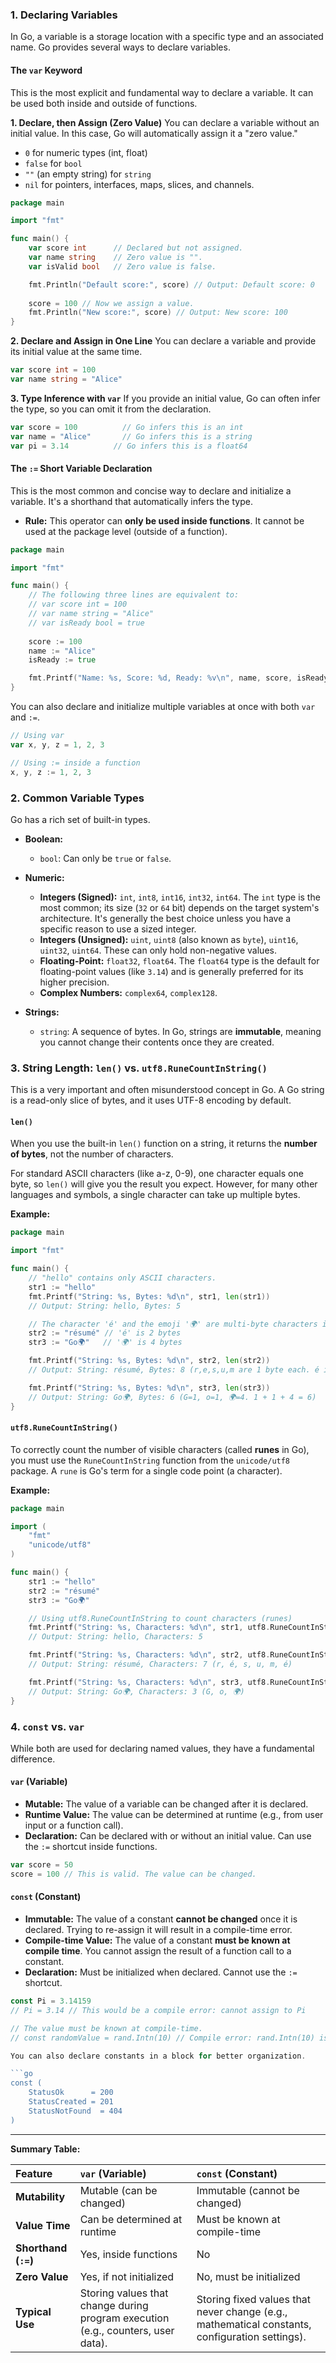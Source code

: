 ### 1. Declaring Variables

In Go, a variable is a storage location with a specific type and an associated name. Go provides several ways to declare variables.

#### The `var` Keyword

This is the most explicit and fundamental way to declare a variable. It can be used both inside and outside of functions.

**1. Declare, then Assign (Zero Value)**
You can declare a variable without an initial value. In this case, Go will automatically assign it a "zero value."

*   `0` for numeric types (int, float)
*   `false` for `bool`
*   `""` (an empty string) for `string`
*   `nil` for pointers, interfaces, maps, slices, and channels.

```go
package main

import "fmt"

func main() {
    var score int      // Declared but not assigned.
    var name string    // Zero value is "".
    var isValid bool   // Zero value is false.

    fmt.Println("Default score:", score) // Output: Default score: 0
    
    score = 100 // Now we assign a value.
    fmt.Println("New score:", score) // Output: New score: 100
}
```

**2. Declare and Assign in One Line**
You can declare a variable and provide its initial value at the same time.

```go
var score int = 100
var name string = "Alice"
```

**3. Type Inference with `var`**
If you provide an initial value, Go can often infer the type, so you can omit it from the declaration.

```go
var score = 100          // Go infers this is an int
var name = "Alice"       // Go infers this is a string
var pi = 3.14          // Go infers this is a float64
```

#### The `:=` Short Variable Declaration

This is the most common and concise way to declare and initialize a variable. It's a shorthand that automatically infers the type.

*   **Rule:** This operator can **only be used inside functions**. It cannot be used at the package level (outside of a function).

```go
package main

import "fmt"

func main() {
    // The following three lines are equivalent to:
    // var score int = 100
    // var name string = "Alice"
    // var isReady bool = true
    
    score := 100
    name := "Alice"
    isReady := true

    fmt.Printf("Name: %s, Score: %d, Ready: %v\n", name, score, isReady)
}
```

You can also declare and initialize multiple variables at once with both `var` and `:=`.

```go
// Using var
var x, y, z = 1, 2, 3

// Using := inside a function
x, y, z := 1, 2, 3
```

### 2. Common Variable Types

Go has a rich set of built-in types.

*   **Boolean:**
    *   `bool`: Can only be `true` or `false`.

*   **Numeric:**
    *   **Integers (Signed):** `int`, `int8`, `int16`, `int32`, `int64`. The `int` type is the most common; its size (`32` or `64` bit) depends on the target system's architecture. It's generally the best choice unless you have a specific reason to use a sized integer.
    *   **Integers (Unsigned):** `uint`, `uint8` (also known as `byte`), `uint16`, `uint32`, `uint64`. These can only hold non-negative values.
    *   **Floating-Point:** `float32`, `float64`. The `float64` type is the default for floating-point values (like `3.14`) and is generally preferred for its higher precision.
    *   **Complex Numbers:** `complex64`, `complex128`.

*   **Strings:**
    *   `string`: A sequence of bytes. In Go, strings are **immutable**, meaning you cannot change their contents once they are created.

### 3. String Length: `len()` vs. `utf8.RuneCountInString()`

This is a very important and often misunderstood concept in Go. A Go string is a read-only slice of bytes, and it uses UTF-8 encoding by default.

#### `len()`

When you use the built-in `len()` function on a string, it returns the **number of bytes**, not the number of characters.

For standard ASCII characters (like a-z, 0-9), one character equals one byte, so `len()` will give you the result you expect. However, for many other languages and symbols, a single character can take up multiple bytes.

**Example:**

```go
package main

import "fmt"

func main() {
    // "hello" contains only ASCII characters.
    str1 := "hello"
    fmt.Printf("String: %s, Bytes: %d\n", str1, len(str1))
    // Output: String: hello, Bytes: 5

    // The character 'é' and the emoji '🌍' are multi-byte characters in UTF-8.
    str2 := "résumé" // 'é' is 2 bytes
    str3 := "Go🌍"   // '🌍' is 4 bytes

    fmt.Printf("String: %s, Bytes: %d\n", str2, len(str2))
    // Output: String: résumé, Bytes: 8 (r,e,s,u,m are 1 byte each. é is 2 bytes. 5 + 2 + 1 = 8)

    fmt.Printf("String: %s, Bytes: %d\n", str3, len(str3))
    // Output: String: Go🌍, Bytes: 6 (G=1, o=1, 🌍=4. 1 + 1 + 4 = 6)
}
```

#### `utf8.RuneCountInString()`

To correctly count the number of visible characters (called **runes** in Go), you must use the `RuneCountInString` function from the `unicode/utf8` package. A `rune` is Go's term for a single code point (a character).

**Example:**

```go
package main

import (
	"fmt"
	"unicode/utf8"
)

func main() {
    str1 := "hello"
    str2 := "résumé"
    str3 := "Go🌍"

    // Using utf8.RuneCountInString to count characters (runes)
    fmt.Printf("String: %s, Characters: %d\n", str1, utf8.RuneCountInString(str1))
    // Output: String: hello, Characters: 5

    fmt.Printf("String: %s, Characters: %d\n", str2, utf8.RuneCountInString(str2))
    // Output: String: résumé, Characters: 7 (r, é, s, u, m, é)

    fmt.Printf("String: %s, Characters: %d\n", str3, utf8.RuneCountInString(str3))
    // Output: String: Go🌍, Characters: 3 (G, o, 🌍)
}
```

### 4. `const` vs. `var`

While both are used for declaring named values, they have a fundamental difference.

#### `var` (Variable)

*   **Mutable:** The value of a variable can be changed after it is declared.
*   **Runtime Value:** The value can be determined at runtime (e.g., from user input or a function call).
*   **Declaration:** Can be declared with or without an initial value. Can use the `:=` shortcut inside functions.

```go
var score = 50
score = 100 // This is valid. The value can be changed.
```

#### `const` (Constant)

*   **Immutable:** The value of a constant **cannot be changed** once it is declared. Trying to re-assign it will result in a compile-time error.
*   **Compile-time Value:** The value of a constant **must be known at compile time**. You cannot assign the result of a function call to a constant.
*   **Declaration:** Must be initialized when declared. Cannot use the `:=` shortcut.

```go
const Pi = 3.14159
// Pi = 3.14 // This would be a compile error: cannot assign to Pi

// The value must be known at compile-time.
// const randomValue = rand.Intn(10) // Compile error: rand.Intn(10) is called at runtime.```

You can also declare constants in a block for better organization.

```go
const (
    StatusOk      = 200
    StatusCreated = 201
    StatusNotFound  = 404
)
```

---

**Summary Table:**

| Feature | `var` (Variable) | `const` (Constant) |
| :--- | :--- | :--- |
| **Mutability** | Mutable (can be changed) | Immutable (cannot be changed) |
| **Value Time** | Can be determined at runtime | Must be known at compile-time |
| **Shorthand (`:=`)** | Yes, inside functions | No |
| **Zero Value** | Yes, if not initialized | No, must be initialized |
| **Typical Use** | Storing values that change during program execution (e.g., counters, user data). | Storing fixed values that never change (e.g., mathematical constants, configuration settings). |
